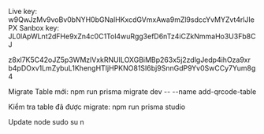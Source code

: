 Live key: w9QwJzMv9voBv0bNYH0bGNalHKxcdGVmxAwa9mZl9sdccYvMYZvt4rlJIePX
Sanbox key: JL0lApWLnt2dFHe9xZn4c0C1Tol4wuRgg3efD6nTz4iCZkNmmaHo3U3Fb8CJ

z8xl7K5C42oJZ5p3WMzlVxkRNUILOXGBiMBp263x5j2zdlgJedp4ihOza9xr
b4pDOxv1LmZybuL1KhengHTIjHPKNO81SI6bj9SnnGdP9Yv0SwCCy7Yum8g4


Migrate Table mới:
	npm run prisma migrate dev -- --name add-qrcode-table

Kiểm tra table đã được migrate:
	npm run prisma studio

Update node
	sudo su n